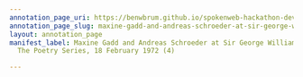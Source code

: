 ```yaml
---
annotation_page_uri: https://benwbrum.github.io/spokenweb-hackathon-development-noterms/annotations/maxine-gadd-and-andreas-schroeder-at-sir-george-williams-university-the-poetry-series-18-february-1972-4--canvas-1-andreas-schroeder.json
annotation_page_slug: maxine-gadd-and-andreas-schroeder-at-sir-george-williams-university-the-poetry-series-18-february-1972-4--canvas-1-andreas-schroeder
layout: annotation_page
manifest_label: Maxine Gadd and Andreas Schroeder at Sir George Williams University,
  The Poetry Series, 18 February 1972 (4)

---
```

